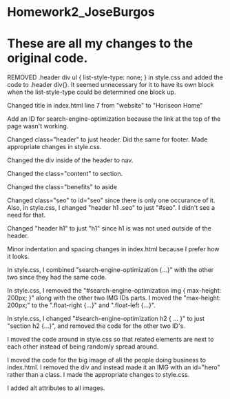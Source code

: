 # Homework2_JoseBurgos

# These are all my changes to the original code.

REMOVED .header div ul { list-style-type: none; } in style.css and added the code to .header div{}.
It seemed unnecessary for it to have its own block when the list-style-type could be determined
one block up.

Changed title in index.html line 7 from "website" to "Horiseon Home"

Add an ID for search-engine-optimization because the link at the top of the page wasn't working.

Changed class="header" to just header. Did the same for footer. Made appropriate changes in style.css.

Changed the div inside of the header to nav.

Changed the class="content" to section.

Changed the class="benefits" to aside

Changed class="seo" to id="seo" since there is only one occurance of it. Also, in style.css,
I changed "header h1 .seo" to just "#seo". I didn't see a need for that.

Changed "header h1" to just "h1" since h1 is was not used outside of the header.

Minor indentation and spacing changes in index.html because I prefer how it looks.

In style.css, I combined "search-engine-optimization {...}" with the other two since they
had the same code.

In style.css, I removed the "#search-engine-optimization img { max-height: 200px; }" along with the other
two IMG IDs parts. I moved the "max-height: 200px;" to the ".float-right {...}" and ".float-left {...}".

In style.css, I changed "#search-engine-optimization h2 { ... }" to just "section h2 {...}", and removed
the code for the other two ID's.

I moved the code around in style.css so that related elements are next to each other instead of being
randomly spread around.

I moved the code for the big image of all the people doing business to index.html. I removed the div
and instead made it an IMG with an id="hero" rather than a class. I made the appropriate changes to style.css.

I added alt attributes to all images.